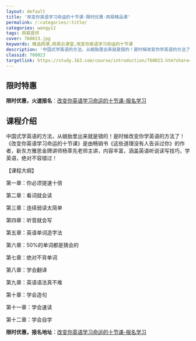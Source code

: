```yaml
---
layout: default
title: '改变你英语学习命运的十节课-限时优惠-网易精品课'
permalink: /:categories/:title/
categories: wangyi2
tags: 网易提供
cover: 760023.jpg
keywords: 精选网课,网易云课堂,改变你英语学习命运的十节课
description: '中国式学英语的方法，从娘胎里出来就是错的！是时候改变你学英语的方法了！《改变你英语学习命运的十节课》是由畅销书《这些道理'
classid: 760023
targetlink: https://study.163.com/course/introduction/760023.htm?share=1&shareId=1025206652&utm_campaign=share&utm_medium=iphoneShare&utm_source=&utm_u=1025206652
---
```


## 限时特惠

**限时优惠，火速报名**：[改变你英语学习命运的十节课-报名学习](https://study.163.com/course/introduction/760023.htm?share=1&shareId=1025206652&utm_campaign=share&utm_medium=iphoneShare&utm_source=&utm_u=1025206652)

## 课程介绍

中国式学英语的方法，从娘胎里出来就是错的！是时候改变你学英语的方法了！《改变你英语学习命运的十节课》是由畅销书《这些道理没有人告诉过你》的作者，新东方雅思金牌讲师杨萃先老师主讲，内容丰富，涵盖英语听说读写技巧，学英语，绝对不容错过！



【课程大纲】

第一章：你必须提速十倍

第二章：看词就会读

第三章：连续弱读太简单

第四章：听音就会写

第五章：英语单词造字法

第六章：50%的单词都是猜会的

第七章：绝对不背单词

第八章：学会翻译

第九章：英语语法真不难

第十章：学会造句

第十一章：学会速读

第十二章：学会自学

**限时优惠，报名地址**：[改变你英语学习命运的十节课-报名学习](https://study.163.com/course/introduction/760023.htm?share=1&shareId=1025206652&utm_campaign=share&utm_medium=iphoneShare&utm_source=&utm_u=1025206652)

